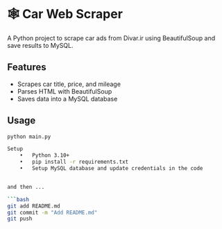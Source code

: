 # 🕸️ Car Web Scraper

A Python project to scrape car ads from Divar.ir using BeautifulSoup and save results to MySQL.

## Features
- Scrapes car title, price, and mileage
- Parses HTML with BeautifulSoup
- Saves data into a MySQL database

## Usage

```bash
python main.py

Setup
	•	Python 3.10+
	•	pip install -r requirements.txt
	•	Setup MySQL database and update credentials in the code


and then ...

```bash
git add README.md
git commit -m "Add README.md"
git push
